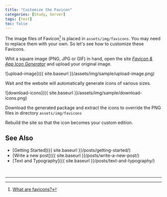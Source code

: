 ```yaml
---
title: "Customize the Favicon"
categories: [Study, Server]
tags: [test]
toc: false
---
```


The image files of Favicon[^favicon] is placed in `assets/img/favicons`. You may need to replace them with your own. So let's see how to customize these Favicons.

Whit a square image (PNG, JPG or GIF) in hand, open the site [*Favicon & App Icon Generator*](https://www.favicon-generator.org/) and upload your original image.

![upload-image]({{ site.baseurl }}/assets/img/sample/upload-image.png)

Wait and the website will automatically generate icons of various sizes.

![download-icons]({{ site.baseurl }}/assets/img/sample/download-icons.png)

Download the generated package and extract the icons to override the PNG files in directory `assets/img/favicons`

Rebuild the site so that the icon becomes your custom edition.

## See Also

* [Getting Started]({{ site.baseurl }}/posts/getting-started/)
* [Write a new post]({{ site.baseurl }}/posts/write-a-new-post/)
* [Text and Typography]({{ site.baseurl }}/posts/text-and-typography/)

<br>

***

[^favicon]: [What are favicons?](https://www.favicon-generator.org/about/)

